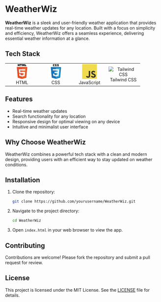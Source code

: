 # WeatherWiz

**WeatherWiz** is a sleek and user-friendly weather application that provides real-time weather updates for any location. Built with a focus on simplicity and efficiency, WeatherWiz offers a seamless experience, delivering essential weather information at a glance.

## Tech Stack

<table>
  <tr>
    <td align="center" width="96">
      <img src="https://raw.githubusercontent.com/github/explore/main/topics/html/html.png" width="48" height="48" alt="HTML" />
      <br>HTML
    </td>
    <td align="center" width="96">
      <img src="https://raw.githubusercontent.com/github/explore/main/topics/css/css.png" width="48" height="48" alt="CSS" />
      <br>CSS
    </td>
    <td align="center" width="96">
      <img src="https://raw.githubusercontent.com/github/explore/main/topics/javascript/javascript.png" width="48" height="48" alt="JavaScript" />
      <br>JavaScript
    </td>
    <td align="center" width="96">
      <img src="https://avatars.githubusercontent.com/u/67109815?s=200&v=4" width="48" height="48" alt="Tailwind CSS" />
      <br>Tailwind CSS
    </td>
  </tr>
</table>

## Features

- Real-time weather updates
- Search functionality for any location
- Responsive design for optimal viewing on any device
- Intuitive and minimalist user interface

## Why Choose WeatherWiz

WeatherWiz combines a powerful tech stack with a clean and modern design, providing users with an efficient way to stay updated on weather conditions.

## Installation

1. Clone the repository:
    ```bash
    git clone https://github.com/yourusername/WeatherWiz.git
    ```
2. Navigate to the project directory:
    ```bash
    cd WeatherWiz
    ```
3. Open `index.html` in your web browser to view the app.

## Contributing

Contributions are welcome! Please fork the repository and submit a pull request for review.

## License

This project is licensed under the MIT License. See the [LICENSE](LICENSE) file for details.
